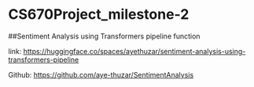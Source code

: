 # CS670Project_milestone-2

##Sentiment Analysis using Transformers pipeline function

link: https://huggingface.co/spaces/ayethuzar/sentiment-analysis-using-transformers-pipeline

Github: https://github.com/aye-thuzar/SentimentAnalysis

